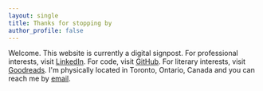 ```yaml
---
layout: single
title: Thanks for stopping by
author_profile: false
---
```


Welcome. This website is currently a digital signpost. For professional interests, visit [LinkedIn](https://www.linkedin.com/in/simonsmith/). For code, visit [GitHub](https://github.com/simonmesmith). For literary interests, visit [Goodreads](https://www.goodreads.com/user/show/47371369-simon-smith). I'm physically located in Toronto, Ontario, Canada and you can reach me by [email](mailto:simon@simonsmith.ca).